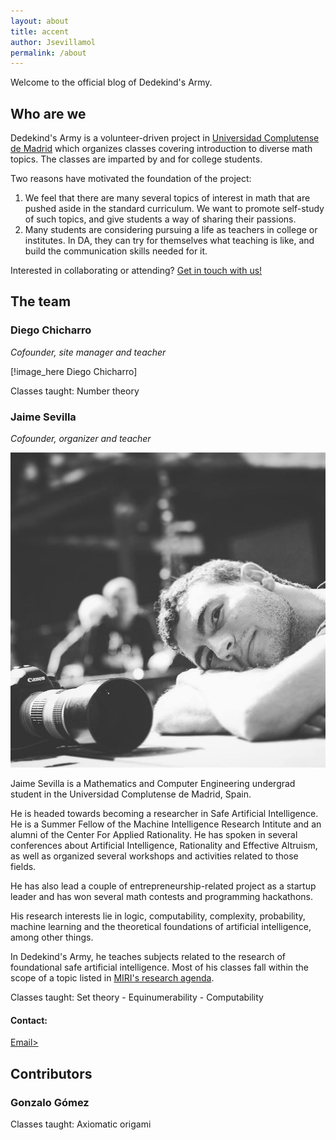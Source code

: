 ```yaml
---
layout: about
title: accent
author: Jsevillamol
permalink: /about
---
```


Welcome to the official blog of Dedekind's Army.

## Who are we
Dedekind's Army is a volunteer-driven project in [Universidad Complutense de Madrid](https://www.ucm.es/)
which organizes classes covering introduction to diverse math topics. The classes are imparted by and for college students.

Two reasons have motivated the foundation of the project:

1. We feel that there are many several topics of interest in math that are pushed aside
in the standard curriculum. We want to promote self-study of such topics, and give students
a way of sharing their passions.
2. Many students are considering pursuing a life as teachers in college or institutes. In DA, they can
try for themselves what teaching is like, and build the communication skills needed for it.

Interested in collaborating or attending? [Get in touch with us!](mailto:dedekindsarmy@gmail.com)

## The team

### Diego Chicharro
*Cofounder, site manager and teacher*

[!image_here Diego Chicharro]

Classes taught: Number theory

### Jaime Sevilla
*Cofounder, organizer and teacher*

![Jaime Sevilla](/images/Jsevillamol.jpg)

Jaime Sevilla is a Mathematics and Computer Engineering undergrad student in the Universidad Complutense de Madrid, Spain.

He is headed towards becoming a researcher in Safe Artificial Intelligence. He is a Summer Fellow of the Machine Intelligence Research Intitute and an alumni of the Center For Applied Rationality. He has spoken in several conferences about Artificial Intelligence, Rationality and Effective Altruism, as well as organized several workshops and activities related to those fields.

He has also lead a couple of entrepreneurship-related project as a startup leader and has won several math contests and programming hackathons.

His research interests lie in logic, computability, complexity, probability, machine learning and the theoretical foundations of artificial intelligence, among other things.

In Dedekind's Army, he teaches subjects related to the research of foundational safe artificial intelligence. Most of his classes fall within the scope of a topic listed in [MIRI's research agenda](https://intelligence.org/research-guide/).

Classes taught: Set theory - Equinumerability - Computability

#### Contact:
[Email>](mailto:jsevillamol@outlook.com)

## Contributors
### Gonzalo Gómez

Classes taught: Axiomatic origami
